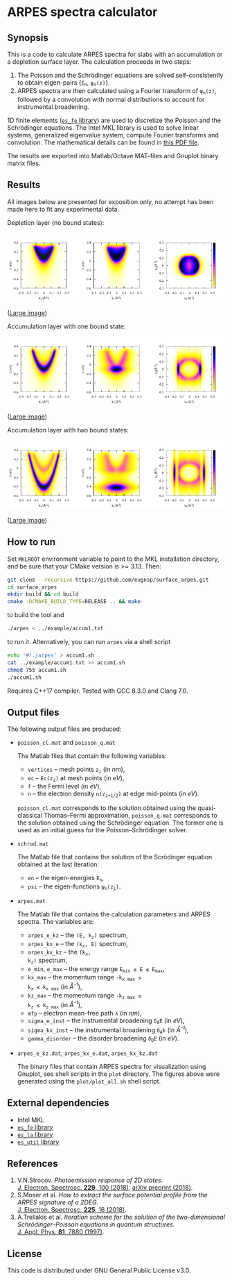 # ARPES spectra calculator

## Synopsis

This is a code to calculate ARPES spectra for slabs with an accumulation
or a depletion surface layer. The calculation proceeds in two steps:

1. The Poisson and the Schr&ouml;dinger equations are solved self-consistently
   to obtain eigen-pairs {<code>E<sub>n</sub></code>, <code>&psi;<sub>n</sub>(z)</code>}.
2. ARPES spectra are then calculated using a Fourier transform of
   <code>&psi;<sub>n</sub>(z)</code>, followed by a convolution with normal
   distributions to account for instrumental broadening.

1D finite elements ([`es_fe` library](https://github.com/eugnsp/es_fe))
are used to discretize the Poisson and the Schr&ouml;dinger equations.
The Intel MKL library is used to solve linear systems, generalized eigenvalue
system, compute Fourier transforms and convolution. The mathematical details
can be found in [this PDF file](doc/model.pdf).

The results are exported into Matlab/Octave MAT-files and Gnuplot binary
matrix files.

## Results

All images below are presented for exposition only, no attempt has been
made here to fit any experimental data.

Depletion layer (no bound states):

![Depletion layer](example/depl_sm.png)

([Large image](example/depl.png))

Accumulation layer with one bound state:

![Accumulation layer with one bound state](example/accum1_sm.png)

([Large image](example/accum1.png))

Accumulation layer with two bound states:

![Accumulation layer with two bound states](example/accum2_sm.png)

([Large image](example/accum2.png))

## How to run

Set `MKLROOT` environment variable to point to the MKL installation directory,
and be sure that your CMake version is >= 3.13. Then:

```sh
git clone --recursive https://github.com/eugnsp/surface_arpes.git
cd surface_arpes
mkdir build && cd build
cmake -DCMAKE_BUILD_TYPE=RELEASE .. && make
```

to build the tool and

```sh
./arpes < ../example/accum1.txt
```

to run it. Alternatively, you can run `arpes` via a shell script

```sh
echo '#!./arpes' > accum1.sh
cat ../example/accum1.txt >> accum1.sh
chmod 755 accum1.sh
./accum1.sh
```

Requires C++17 compiler. Tested with GCC 8.3.0 and Clang 7.0.

## Output files

The following output files are produced:

* `poisson_cl.mat` and `poisson_q.mat`

  The Matlab files that contain the following variables:

    * `vertices` &ndash; mesh points <code>z<sub>i</sub></code> (in *nm*),
    * `ec` &ndash; <code>Ec(z<sub>i</sub>)</code> at mesh points (in *eV*),
    * `f` &ndash; the Fermi level (in *eV*),
    * `n` &ndash; the electron density <code>n(z<sub>i+1/2</sub>)</code>
	  at edge mid-points (in *eV*).

  `poisson_cl.mat` corresponds to the solution obtained using the quasi-classical
  Thomas&ndash;Fermi approximation, `poisson_q.mat` corresponds to the solution
  obtained using the Schr&ouml;dinger equation. The former one is used as an
  initial guess for the Poisson&ndash;Schr&ouml;dinger solver.

* `schrod.mat`

  The Matlab file that contains the solution of the Scr&ouml;dinger equation
  obtained at the last iteration:

    * `en` &ndash; the eigen-energies <code>E<sub>n</sub></code>,
    * `psi` &ndash; the eigen-functions <code>&psi;<sub>n</sub>(z<sub>i</sub>)</code>.

* `arpes.mat`

  The Matlab file that contains the calculation parameters and ARPES spectra.
  The variables are:

    * `arpes_e_kz` &ndash; the <code>(E, k<sub>z</sub>)</code> spectrum,
    * `arpes_kx_e` &ndash; the <code>(k<sub>x</sub>, E)</code> spectrum,
    * `arpes_kx_kz` &ndash; the <code>(k<sub>x</sub>, k<sub>z</sub>)</code> spectrum,
    * `e_min`, `e_max` &ndash; the energy range <code>E<sub>min</sub> &leq; E &leq; E<sub>max</sub></code>,
    * `kx_max` &ndash; the momentum range <code>-k<sub>x max</sub> &leq; k<sub>x</sub> &leq; k<sub>x max</sub></code> (in *&angst;<sup>-1</sup>*),
    * `kz_max` &ndash; the momentum range <code>-k<sub>z max</sub> &leq; k<sub>z</sub> &leq; k<sub>z max</sub></code> (in *&angst;<sup>-1</sup>*),
    * `mfp` &ndash; electron mean-free path <code>&lambda;</code> (in *nm*),
	* `sigma_e_inst` &ndash; the instrumental broadening <code>&delta;<sub>A</sub>E</code> (in *eV*),
    * `sigma_kx_inst` &ndash; the instrumental broadening <code>&delta;<sub>A</sub>k</code> (in *&angst;<sup>-1</sup>*),
    * `gamma_disorder` &ndash; the disorder broadening <code>&delta;<sub>D</sub>E</code> (in *eV*).

* `arpes_e_kz.dat`, `arpes_kx_e.dat`, `arpes_kx_kz.dat`

  The binary files that contain ARPES spectra for visualization using Gnuplot,
  see shell scripts in the `plot` directory. The figures above were generated using
  the `plot/plot_all.sh` shell script.

## External dependencies

* Intel MKL
* [`es_fe` library](https://github.com/eugnsp/es_fe)
* [`es_la` library](https://github.com/eugnsp/es_la)
* [`es_util` library](https://github.com/eugnsp/es_util)

## References

1. V.N.Strocov. *Photoemission response of 2D states.*\
[J. Electron. Spectrosc. **229**, 100 (2018)](https://doi.org/10.1016/j.elspec.2018.09.001),
[arXiv preprint (2018)](https://arxiv.org/abs/1801.07505).
2. S.Moser et al. *How to extract the surface potential profile
from the ARPES signature of a 2DEG.*\
[J. Electron. Spectrosc. **225**, 16 (2018)](https://doi.org/10.1016/j.elspec.2018.01.008).
3. A.Trellakis et al. *Iteration scheme for the solution of the
two-dimensional Schr&ouml;dinger&ndash;Poisson equations in quantum
structures*.\
[J. Appl. Phys. **81**, 7880 (1997)](https://doi.org/10.1063/1.365396).

## License

This code is distributed under GNU General Public License v3.0.
